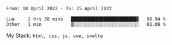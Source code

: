 <!--START_SECTION:waka-->

```text
From: 18 April 2022 - To: 25 April 2022

Lua     2 hrs 38 mins   ████████████████████████▓   98.94 %
Other   1 min           ▒░░░░░░░░░░░░░░░░░░░░░░░░   01.06 %
```

<!--END_SECTION:waka-->
My Stack: `html, css, js, vue, svelte`
